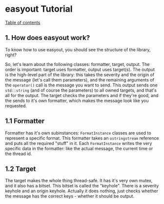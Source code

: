 # easyout Tutorial

[Table of contents](https://github.com/Lasoloz/easyout/tree/master/doc/tut)

## 1. How does easyout work?

To know how to use easyout, you should see the structure of the library, right?

So, let's learn about the following classes: formatter, target, output. The order is important: target uses formatter, output uses target(s). The output is the high-level part of the library: this takes the severity and the origin of the message (let's call them parameters), and the remaining arguments of the `operator()` call is the message you want to send. This output sends one `std::string` (and of course the parameters) to all owned targets, and that's all for the output. The target checks the parameters and if they're good, and the sends to it's own formatter, which makes the message look like you requested.

## 1.1 Formatter

Formatter has it's own subinstances: `FormatInstance` classes are used to represent a specific format. This formatter takes an `ostringstream` reference and puts all the required "stuff" in it. Each `FormatInstance` writes the very specific data in the formatter: like the actual message, the current time or the thread id.

## 1.2 Target

The target makes the whole thing thread-safe. It has it's very own mutex, and it also has a bitset. This bitset is called the "keyhole". There is a severity keyhole and an origin keyhole. Actually it does nothing, just checks whether the message has the correct keys - whether it should be output.
